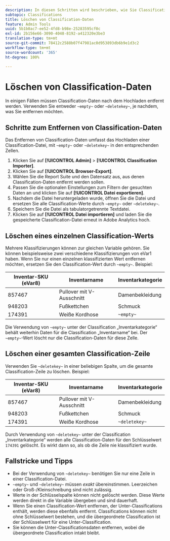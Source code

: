 ```yaml
---
description: In diesen Schritten wird beschrieben, wie Sie Classification-Daten löschen oder entfernen.
subtopic: Classifications
title: Löschen von Classification-Daten
feature: Admin Tools
uuid: 5b1b0ac7-ee52-4fd8-b98e-25283595cf0c
exl-id: 2b156e66-3090-4048-8192-a412320e3be3
translation-type: tm+mt
source-git-commit: 78412c2588b07f47981ac0d953893db6b9e1d3c2
workflow-type: tm+mt
source-wordcount: '365'
ht-degree: 100%

---
```


# Löschen von Classification-Daten

In einigen Fällen müssen Classification-Daten nach dem Hochladen entfernt werden. Verwenden Sie entweder `~empty~` oder `~deletekey~`, je nachdem, was Sie entfernen möchten.

## Schritte zum Entfernen von Classification-Daten

Das Entfernen von Classification-Daten umfasst das Hochladen einer Classification-Datei, mit `~empty~` oder `~deletekey~` in den entsprechenden Zellen.

1. Klicken Sie auf **[!UICONTROL Admin]** > **[!UICONTROL Classification Importer]**.
1. Klicken Sie auf **[!UICONTROL Browser-Export]**.
1. Wählen Sie die Report Suite und den Datensatz aus, aus denen Classification-Daten entfernt werden sollen.
1. Passen Sie die optionalen Einstellungen zum Filtern der gesuchten Daten an und klicken Sie auf **[!UICONTROL Datei exportieren]**.
1. Nachdem die Datei heruntergeladen wurde, öffnen Sie die Datei und ersetzen Sie alle Classification-Werte durch `~empty~` oder `~deletekey~`.
1. Speichern Sie die Datei als tabulatorgetrennte Textdatei.
1. Klicken Sie auf **[!UICONTROL Datei importieren]** und laden Sie die gespeicherte Classification-Datei erneut in Adobe Analytics hoch.

## Löschen eines einzelnen Classification-Werts

Mehrere Klassifizierungen können zur gleichen Variable gehören. Sie können beispielsweise zwei verschiedene Klassifizierungen von eVar1 haben. Wenn Sie nur einen einzelnen klassifizierten Wert entfernen möchten, ersetzen Sie den Classification-Wert durch `~empty~`. Beispiel:

| Inventar-SKU (eVar8) | Inventarname | Inventarkategorie |
| --- | --- | --- |
| 857467 | Pullover mit V-Ausschnitt | Damenbekleidung |
| 948203 | Fußkettchen | Schmuck |
| 174391 | Weiße Kordhose | `~empty~` |

Die Verwendung von `~empty~` unter der Classification „Inventarkategorie“ behält weiterhin Daten für die Classification „Inventarname“ bei. Der `~empty~`-Wert löscht nur die Classification-Daten für diese Zelle.

## Löschen einer gesamten Classification-Zeile

Verwenden Sie `~deletekey~` in einer beliebigen Spalte, um die gesamte Classification-Zeile zu löschen. Beispiel:

| Inventar-SKU (eVar8) | Inventarname | Inventarkategorie |
| --- | --- | --- |
| 857467 | Pullover mit V-Ausschnitt | Damenbekleidung |
| 948203 | Fußkettchen | Schmuck |
| 174391 | Weiße Kordhose | `~deletekey~` |

Durch Verwendung von `~deletekey~` unter der Classification „Inventarkategorie“ werden alle Classification-Daten für den Schlüsselwert `174391` gelöscht. Es wirkt dann so, als ob die Zeile nie klassifiziert wurde.

## Fallstricke und Tipps

* Bei der Verwendung von `~deletekey~` benötigen Sie nur eine Zeile in einer Classification-Datei.
* `~empty~` und `~deletekey~` müssen *exakt* übereinstimmen. Leerzeichen oder Groß-/Kleinschreibung sind nicht zulässig.
* Werte in der Schlüsselspalte können nicht gelöscht werden. Diese Werte werden direkt in die Variable übergeben und sind dauerhaft.
* Wenn Sie einen Classification-Wert entfernen, der Unter-Classifications enthält, werden diese ebenfalls entfernt. Classifications können nicht ohne Schlüsselwert bestehen, und die übergeordnete Classification ist der Schlüsselwert für eine Unter-Classification.
* Sie können die Unter-Classificationsdaten entfernen, wobei die übergeordnete Classification intakt bleibt.
